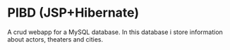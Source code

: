 # PIBD (JSP+Hibernate)
A crud webapp for a MySQL database. In this database i store information about actors, theaters and cities. 

